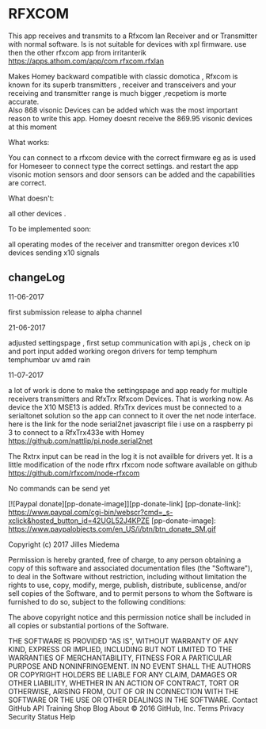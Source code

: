 ﻿# RFXCOM



This app receives and transmits to a Rfxcom lan Receiver and or Transmitter with normal software.
Is is not suitable for devices with xpl firmware. 
use then the other rfxcom app from irritanterik
https://apps.athom.com/app/com.rfxcom.rfxlan

Makes Homey backward compatible with classic domotica , Rfxcom is known for its superb transmitters , receiver and transceivers 
and your receiving and transmitter range is much bigger ,recpetiom is morte accurate.  
Also 868 visonic Devices can be added which was the most important reason to write this app.
Homey doesnt receive the 869.95 visonic devices at this moment


What works:

You can connect to a rfxcom device with the correct firmware eg as is used for Homeseer
to connect type the correct settings. and restart  the app 
visonic motion sensors and door sensors can be added and the capabilities are correct.


What doesn't:

all other devices .

To be implemented soon:

all operating modes of the receiver and transmitter
oregon devices
x10 devices 
sending x10 signals


## changeLog


11-06-2017

first submission release to alpha channel

21-06-2017

adjusted settingspage , first setup communication with api.js , check on ip and port input 
added working oregon drivers for temp temphum temphumbar uv amd rain 

11-07-2017

a lot of work is done to make the settingspage and app ready for multiple receivers transmitters and RfxTrx Rfxcom Devices. That is working now.
As device the X10 MSE13 is added. RfxTrx devices must be connected to a serialtonet solution so the app can connect to it over the net node interface. 
here is the link for the node serial2net javascript file i use on a raspberry pi 3 to connect to a RfxTrx433e with Homey https://github.com/nattlip/pi.node.serial2net

The Rxtrx input can be read in the log it is not availble for drivers yet. It is a little modification of the node rftrx rfxcom node software available on github
https://github.com/rfxcom/node-rfxcom 

No commands can be send yet 


[![Paypal donate][pp-donate-image]][pp-donate-link]
[pp-donate-link]: https://www.paypal.com/cgi-bin/webscr?cmd=_s-xclick&hosted_button_id=42UGL52J4KPZE
[pp-donate-image]: https://www.paypalobjects.com/en_US/i/btn/btn_donate_SM.gif






Copyright (c) 2017 Jilles Miedema

Permission is hereby granted, free of charge, to any person obtaining a copy of this software and associated documentation files (the "Software"), to deal in the Software without restriction, including without limitation the rights to use, copy, modify, merge, publish, distribute, sublicense, and/or sell copies of the Software, and to permit persons to whom the Software is furnished to do so, subject to the following conditions:

The above copyright notice and this permission notice shall be included in all copies or substantial portions of the Software.

THE SOFTWARE IS PROVIDED "AS IS", WITHOUT WARRANTY OF ANY KIND, EXPRESS OR IMPLIED, INCLUDING BUT NOT LIMITED TO THE WARRANTIES OF MERCHANTABILITY, FITNESS FOR A PARTICULAR PURPOSE AND NONINFRINGEMENT. IN NO EVENT SHALL THE AUTHORS OR COPYRIGHT HOLDERS BE LIABLE FOR ANY CLAIM, DAMAGES OR OTHER LIABILITY, WHETHER IN AN ACTION OF CONTRACT, TORT OR OTHERWISE, ARISING FROM, OUT OF OR IN CONNECTION WITH THE SOFTWARE OR THE USE OR OTHER DEALINGS IN THE SOFTWARE.
Contact GitHub API Training Shop Blog About
© 2016 GitHub, Inc. Terms Privacy Security Status Help



